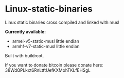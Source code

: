 # Linux-static-binaries
Linux static binaries cross compiled and linked with musl

**Currently available:**
* armel-v5-static-musl little endian
* armhf-v7-static-musl little endian


Built with buildroot.

If you want to donate bitcoin please donate here:
38WdQPLkxt6RnLtftUefKXMohTKLfEHSgL
